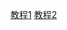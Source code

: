 [教程1](https://github.com/GcsSloop/AndroidNote/blob/master/Course/ReleaseLibraryByJitPack.md)
[教程2](https://www.jianshu.com/p/e443456bb506)

